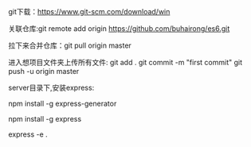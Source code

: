 git下载：https://www.git-scm.com/download/win

关联仓库:git remote add origin https://github.com/buhairong/es6.git

拉下来合并仓库：git pull origin master

进入想项目文件夹上传所有文件:
git add .
git commit -m "first commit"
git push -u origin master

server目录下,安装express:

npm install -g express-generator 

npm install -g express 

express -e .
